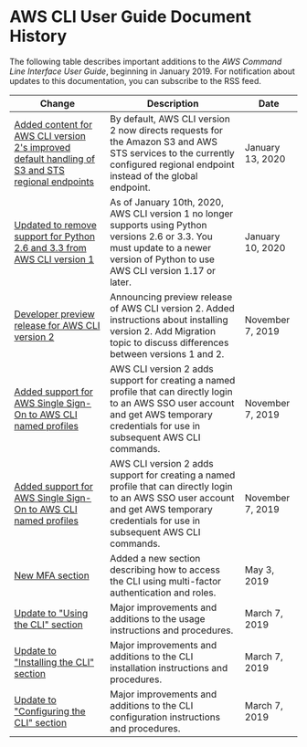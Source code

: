 # AWS CLI User Guide Document History<a name="document-history"></a>

The following table describes important additions to the *AWS Command Line Interface User Guide*, beginning in January 2019\. For notification about updates to this documentation, you can subscribe to the RSS feed\.

| Change | Description | Date | 
| --- |--- |--- |
| [Added content for AWS CLI version 2's improved default handling of S3 and STS regional endpoints](https://docs.aws.amazon.com/cli/latest/userguide/cli-configure-files.html#cli-config-sts_regional_endpoints) | By default, AWS CLI version 2 now directs requests for the Amazon S3 and AWS STS services to the currently configured regional endpoint instead of the global endpoint\. | January 13, 2020 | 
| [Updated to remove support for Python 2\.6 and 3\.3 from AWS CLI version 1](https://docs.aws.amazon.com/cli/latest/userguide/deprecate-old-python-versions.html) | As of January 10th, 2020, AWS CLI version 1 no longer supports using Python versions 2\.6 or 3\.3\. You must update to a newer version of Python to use AWS CLI version 1\.17 or later\. | January 10, 2020 | 
| [Developer preview release for AWS CLI version 2](https://docs.aws.amazon.com/cli/latest/userguide/install-cliv2.html) | Announcing preview release of AWS CLI version 2\. Added instructions about installing version 2\. Add Migration topic to discuss differences between versions 1 and 2\. | November 7, 2019 | 
| [Added support for AWS Single Sign\-On to AWS CLI named profiles](https://docs.aws.amazon.com/cli/latest/userguide/cli-configure-sso.html) | AWS CLI version 2 adds support for creating a named profile that can directly login to an AWS SSO user account and get AWS temporary credentials for use in subsequent AWS CLI commands\. | November 7, 2019 | 
| [Added support for AWS Single Sign\-On to AWS CLI named profiles](https://docs.aws.amazon.com/cli/latest/userguide/cli-configure-sso.html) | AWS CLI version 2 adds support for creating a named profile that can directly login to an AWS SSO user account and get AWS temporary credentials for use in subsequent AWS CLI commands\. | November 7, 2019 | 
| [New MFA section](https://docs.aws.amazon.com/cli/latest/userguide/cli-configure-role.html#cli-configure-role-mfa) | Added a new section describing how to access the CLI using multi\-factor authentication and roles\. | May 3, 2019 | 
| [Update to "Using the CLI" section](https://docs.aws.amazon.com/cli/latest/userguide/cli-chap-using.html) | Major improvements and additions to the usage instructions and procedures\. | March 7, 2019 | 
| [Update to "Installing the CLI" section](https://docs.aws.amazon.com/cli/latest/userguide/cli-chap-install.html) | Major improvements and additions to the CLI installation instructions and procedures\. | March 7, 2019 | 
| [Update to "Configuring the CLI" section](https://docs.aws.amazon.com/cli/latest/userguide/cli-chap-configure.html) | Major improvements and additions to the CLI configuration instructions and procedures\. | March 7, 2019 | 